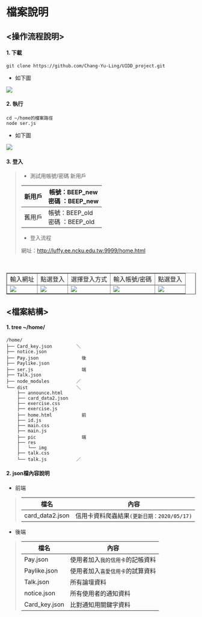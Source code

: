 
# **檔案說明**

## <操作流程說明>
#### 1. 下載
```
git clone https://github.com/Chang-Yu-Ling/UIDD_project.git
```
* 如下圖

![](https://i.imgur.com/XC2PDQg.png)


#### 2. 執行
```
cd ~/home的檔案路徑
node ser.js
```
* 如下圖

![](https://i.imgur.com/NcBJbfA.png)


#### 3. 登入

> * 測試用帳號/密碼
> 新用戶
> 
> 新用戶    |  帳號：BEEP_new<br>密碼 ：BEEP_new
> --------------|------------------------
> 舊用戶     |  帳號：BEEP_old<br>密碼 ：BEEP_old
> * 登入流程
> 
> 網址：http://luffy.ee.ncku.edu.tw:9999/home.html
> 
<table border="1">
　<tr>
　<td>輸入網址</td>
　<td>點選登入</td>
  <td>選擇登入方式</td>
　<td>輸入帳號/密碼</td>
　<td>點選登入</td>
　</tr>
　<tr>
　<td><img src="https://i.imgur.com/CpQyEkM.png"></td>
　<td><img src="https://i.imgur.com/JQEguvo.png"></td>
　<td><img src="https://i.imgur.com/13eP5Vx.png"></td>
　<td><img src="https://i.imgur.com/iwKbi2a.png"></td>
　<td><img src="https://i.imgur.com/ZD4bL7v.png"></td>
　</tr>
</table>



## <檔案結構>
#### 1.  tree ~/home/ 
```
/home/
├── Card_key.json         ＼
├── notice.json
├── Pay.json                後
├── Paylike.json
├── ser.js                  端
├── Talk.json
├── node_modules          ／
└── dist                  ＼
    ├── announce.html
    ├── card_data2.json
    ├── exercise.css
    ├── exercise.js         
    ├── home.html           前
    ├── id.js
    ├── main.css
    ├── main.js
    ├── pic                 端
    ├── res
    │   └── img
    ├── talk.css
    └── talk.js           ／
``` 
#### 2.  json檔內容說明 
* 前端
> 
> 檔名    |  內容
>  --------------|------------------------
> card_data2.json     |  信用卡資料爬蟲結果`(更新日期：2020/05/17)`

* 後端
> 
> 檔名    |  內容
>  --------------|------------------------
> Pay.json     |  使用者加入`我的信用卡`的記帳資料
> Paylike.json     |  使用者加入`喜愛信用卡`的試算資料
> Talk.json     |  所有論壇資料
> notice.json     |  所有使用者的通知資料    
> Card_key.json     |  比對通知用關鍵字資料    
